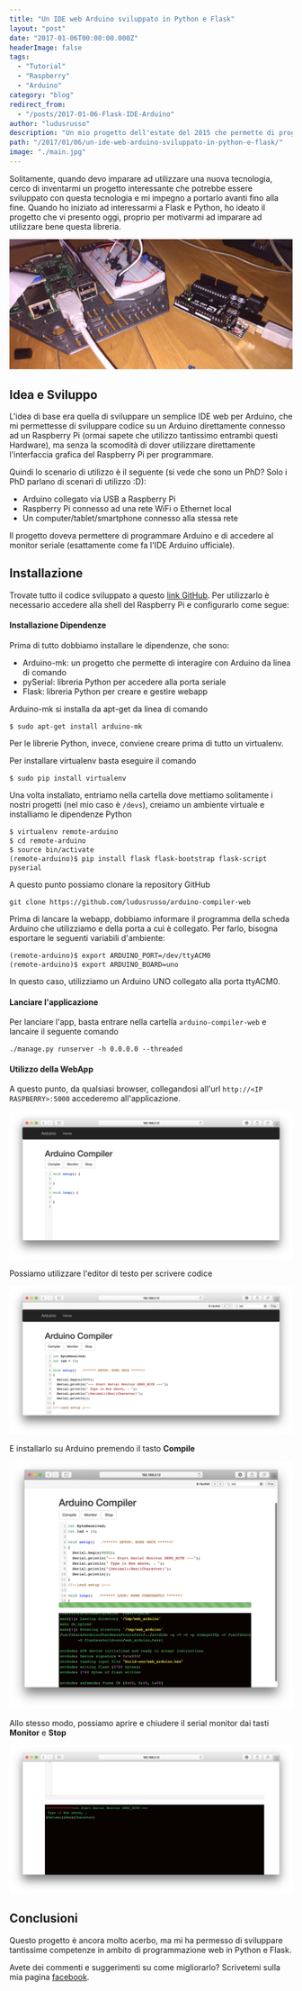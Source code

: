 ```yaml
---
title: "Un IDE web Arduino sviluppato in Python e Flask"
layout: "post"
date: "2017-01-06T00:00:00.000Z"
headerImage: false
tags:
  - "Tutorial"
  - "Raspberry"
  - "Arduino"
category: "blog"
redirect_from:
  - "/posts/2017-01-06-Flask-IDE-Arduino"
author: "ludusrusso"
description: "Un mio progetto dell'estate del 2015 che permette di programmare Arduino da un'interfaccia Web esposta da un Raspberry Pi"
path: "/2017/01/06/un-ide-web-arduino-sviluppato-in-python-e-flask/"
image: "./main.jpg"
---
```


<div class="post-body">
    <p>Solitamente, quando devo imparare ad utilizzare una nuova tecnologia, cerco di inventarmi un progetto interessante che potrebbe essere sviluppato con questa tecnologia e mi impegno a portarlo avanti fino alla fine. Quando ho iniziato ad interessarmi a Flask e Python, ho ideato il progetto che vi presento oggi, proprio per motivarmi ad imparare ad utilizzare bene questa libreria.</p>

<p><img src="https://raw.githubusercontent.com/ludusrusso/images/master/arduino-rasp-web/main.jpg" alt="main"></p>

<h2>Idea e Sviluppo</h2>

<p>L'idea di base era quella di sviluppare un semplice IDE web per Arduino, che mi permettesse di sviluppare codice su un Arduino direttamente connesso ad un Raspberry Pi (ormai sapete che utilizzo tantissimo entrambi questi Hardware), ma senza la scomodità di dover utilizzare direttamente l'interfaccia grafica del Raspberry Pi per programmare.</p>

<p>Quindi lo scenario di utilizzo è il seguente (si vede che sono un PhD? Solo i PhD parlano di scenari di utilizzo :D):</p>

<ul>
<li>Arduino collegato via USB a Raspberry Pi</li>
<li>Raspberry Pi connesso ad una rete WiFi o Ethernet local</li>
<li>Un computer/tablet/smartphone connesso alla stessa rete</li>
</ul>

<p>Il progetto doveva permettere di programmare Arduino e di accedere al monitor seriale (esattamente come fa l'IDE Arduino ufficiale).</p>

<h2>Installazione</h2>

<p>Trovate tutto il codice sviluppato a questo <a href="https://github.com/ludusrusso/arduino-compiler-web">link GitHub</a>. Per utilizzarlo è necessario accedere alla shell del Raspberry Pi e configurarlo come segue:</p>

<h4>Installazione Dipendenze</h4>

<p>Prima di tutto dobbiamo installare le dipendenze, che sono:</p>

<ul>
<li>Arduino-mk: un progetto che permette di interagire con Arduino da linea di comando</li>
<li>pySerial: libreria Python per accedere alla porta seriale</li>
<li>Flask: libreria Python per creare e gestire webapp</li>
</ul>

<p>Arduino-mk si installa da apt-get da linea di comando</p>

<pre><code>$ sudo apt-get install arduino-mk
</code></pre>

<p>Per le librerie Python, invece, conviene creare prima di tutto un virtualenv.</p>

<p>Per installare virtualenv basta eseguire il comando</p>

<pre><code>$ sudo pip install virtualenv
</code></pre>

<p>Una volta installato, entriamo nella cartella dove mettiamo solitamente i nostri progetti (nel mio caso è <code>/devs</code>), creiamo un ambiente virtuale e installiamo le dipendenze Python</p>

<pre><code>$ virtualenv remote-arduino
$ cd remote-arduino
$ source bin/activate
(remote-arduino)$ pip install flask flask-bootstrap flask-script pyserial
</code></pre>

<p>A questo punto possiamo clonare la repository GitHub</p>

<pre><code>git clone https://github.com/ludusrusso/arduino-compiler-web
</code></pre>

<p>Prima di lancare la webapp, dobbiamo informare il programma della scheda Arduino che utilizziamo e della porta a cui è collegato. Per farlo, bisogna esportare le seguenti variabili d'ambiente:</p>

<pre><code>(remote-arduino)$ export ARDUINO_PORT=/dev/ttyACM0
(remote-arduino)$ export ARDUINO_BOARD=uno
</code></pre>

<p>In questo caso, utilizziamo un Arduino UNO collegato alla porta ttyACM0.</p>

<h4>Lanciare l'applicazione</h4>

<p>Per lanciare l'app, basta entrare nella cartella <code>arduino-compiler-web</code> e lancaire il seguente comando </p>

<pre><code>./manage.py runserver -h 0.0.0.0 --threaded
</code></pre>

<h4>Utilizzo della WebApp</h4>

<p>A questo punto, da qualsiasi browser, collegandosi all'url <code>http://&lt;IP RASPBERRY&gt;:5000</code> accederemo all'applicazione.</p>

<p><img src="https://raw.githubusercontent.com/ludusrusso/images/master/arduino-rasp-web/index.png" alt="main"></p>

<p>Possiamo utilizzare l'editor di testo per scrivere codice</p>

<p><img src="https://raw.githubusercontent.com/ludusrusso/images/master/arduino-rasp-web/code.png" alt="main"></p>

<p>E installarlo su Arduino premendo il tasto <strong>Compile</strong></p>

<p><img src="https://raw.githubusercontent.com/ludusrusso/images/master/arduino-rasp-web/compilation.png" alt="main"></p>

<p>Allo stesso modo, possiamo aprire e chiudere il serial monitor dai tasti <strong>Monitor</strong> e <strong>Stop</strong></p>

<p><img src="https://raw.githubusercontent.com/ludusrusso/images/master/arduino-rasp-web/monitor.png" alt="main"></p>

<h2>Conclusioni</h2>

<p>Questo progetto è ancora molto acerbo, ma mi ha permesso di sviluppare tantissime competenze in ambito di programmazione web in Python e Flask. </p>

<p>Avete dei commenti e suggerimenti su come migliorarlo? Scrivetemi sulla mia pagina <a href="http://facebook.com/ludusrusso.cc">facebook</a>. </p>

  </div>
